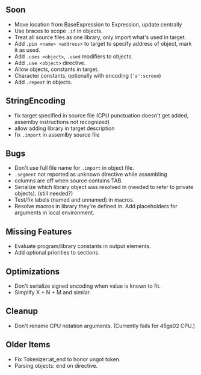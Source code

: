 ## Soon

- Move location from BaseExpression to Expression, update centrally
- Use braces to scope `.if` in objects.
- Treat all source files as one library, only import what's used in target.
- Add `.pin <name> <address>` to target to specify address of object, mark it as used.
- Add `.uses <object>`, `.used` modifiers to objects.
- Add `.use <object>` directive.
- Allow objects, constants in target.
- Character constants, optionally with encoding (`'a':screen`)
- Add `.repeat` in objects.

## StringEncoding

- fix target specified in source file (CPU punctuation doesn't get added, assemlby instructions not recognized)
- allow adding library in target description
- fix `.import` in assemlby source file

## Bugs

- Don't use full file name for `.import` in object file. 
- `.segment` not reported as unknown directive while assembling
- columns are off when source contains TAB.
- Serialize which library object was resolved in (needed to refer to private objects). (still needed?)
- Test/fix labels (named and unnamed) in macros.
- Resolve macros in library they're defined in. Add placeholders for arguments in local environment.


## Missing Features

- Evaluate program/library constants in output elements.
- Add optional priorities to sections.


## Optimizations

- Don't serialize signed encoding when value is known to fit.
- Simplify X + N + M and similar.


## Cleanup

- Don't rename CPU notation arguments. (Currently fails for 45gs02 CPU.)


## Older Items

- Fix Tokenizer:at_end to honor ungot token.
- Parsing objects: end on directive.
